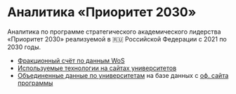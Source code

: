 # Аналитика «Приоритет 2030»

Аналитика по программе стратегического академического лидерства «Приоритет 2030» реализуемой в 🇷🇺 Российской Федерации с 2021 по 2030 годы.

* [Фракционный счёт по данным WoS](wos_q1_q2_with_fractions/report.ipynb)
* [Используемые технологии на сайтах университетов](website_technologies/report.ipynb)
* [Объединенные данные по университетам](combined_analytics_data/report.ipynb) на базе данных с [оф. сайта программы](https://priority2030.ru/analytics/)
